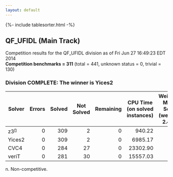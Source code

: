 ```yaml
---
layout: default
---
```

{%- include tablesorter.html -%}

## QF_UFIDL (Main Track)



Competition results for the QF_UFIDL division as of Fri Jun 27 16:49:23 EDT 2014
<br/>**Competition benchmarks = 311** (total = 441, unknown status = 0, trivial = 130)

### Division COMPLETE: The winner is Yices2



<table id="sequential" class="result sorted">
<thead>
<tr>
<th class="center">Solver</th><th class="center">Errors</th>
<th class="center">Solved</th>
<th class="center">Not Solved</th>
<th class="center">Remaining</th>
<th class="center">CPU Time (on solved instances)</th>
<th class="center">Weighted Medal Score (weight =  2.493)</th>
</tr>
</thead>
<tr>
<td><span class="non-competing-grey">z3<sup><a href="#fn">n</a></sup></span></td>
<td align="right">0</td>
<td align="right">309</td>
<td align="right">2</td>
<td align="right">0</td>
<td align="right">    940.22</td>
<td align="right"> 2.461</td>
</tr>
<tr>
<td>Yices2</td>
<td align="right">0</td>
<td align="right">309</td>
<td align="right">2</td>
<td align="right">0</td>
<td align="right">   6985.17</td>
<td align="right"> 2.461</td>
</tr>
<tr>
<td>CVC4</td>
<td align="right">0</td>
<td align="right">284</td>
<td align="right">27</td>
<td align="right">0</td>
<td align="right">  23302.90</td>
<td align="right"> 2.079</td>
</tr>
<tr>
<td>veriT</td>
<td align="right">0</td>
<td align="right">281</td>
<td align="right">30</td>
<td align="right">0</td>
<td align="right">  15557.03</td>
<td align="right"> 2.035</td>
</tr>
</table>

<span id="fn"> n. Non-competitive.</span>
